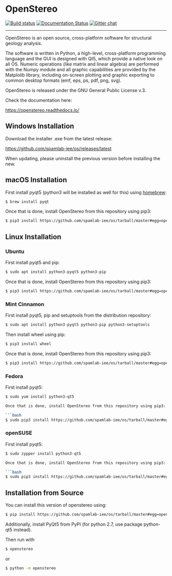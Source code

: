 OpenStereo
==========

[![Build status](https://ci.appveyor.com/api/projects/status/pbjhw57vo0hq4lf9?svg=true)](https://ci.appveyor.com/project/endarthur/os-wv5v5)
[![Documentation Status](https://readthedocs.org/projects/openstereo/badge/?version=latest)](https://openstereo.readthedocs.io/en/latest/?badge=latest)
[![Gitter chat](https://badges.gitter.im/endarthur/os.png)](https://gitter.im/openstereo)

------------------------------------------------------------------------

OpenStereo is an open source, cross-platform software for structural geology analysis.

The software is written in Python, a high-level, cross-platform programming language and the GUI is designed with Qt5, which provide a native look on all OS. Numeric operations (like matrix and linear algebra) are performed with the Numpy module and all graphic capabilities are provided by the Matplolib library, including on-screen plotting and graphic exporting to common desktop formats (emf, eps, ps, pdf, png, svg).

OpenStereo is released under the GNU General Public License v.3.

Check the documentation here:

https://openstereo.readthedocs.io/

## Windows Installation

Download the installer .exe from the latest release:

https://github.com/spamlab-iee/os/releases/latest

When updating, please uninstall the previous version before installing the new.

## macOS Installation

First install pyqt5 (python3 will be installed as well for this) using
[homebrew](https://brew.sh/):

```bash
$ brew install pyqt
```

Once that is done, install OpenStereo from this repository using pip3:

```bash
$ pip3 install https://github.com/spamlab-iee/os/tarball/master#egg=openstereo
```

## Linux Installation

### Ubuntu

First install pyqt5 and pip:

```bash
$ sudo apt install python3-pyqt5 python3-pip
```

Once that is done, install OpenStereo from this repository using pip3:

```bash
$ pip3 install https://github.com/spamlab-iee/os/tarball/master#egg=openstereo
```

### Mint Cinnamon

First install pyqt5, pip and setuptools from the distribution repository:

```bash
$ sudo apt install python3-pyqt5 python3-pip python3-setuptools
```

Then install wheel using pip:

```bash
$ pip3 install wheel
```

Once that is done, install OpenStereo from this repository using pip3:

```bash
$ pip3 install https://github.com/spamlab-iee/os/tarball/master#egg=openstereo
```

### Fedora

First install pyqt5:

```bash
$ sudo yum install python3-qt5

Once that is done, install OpenStereo from this repository using pip3:

```bash
$ sudo pip3 install https://github.com/spamlab-iee/os/tarball/master#egg=openstereo
```

### openSUSE

First install pyqt5:

```bash
$ sudo zypper install python3-qt5

Once that is done, install OpenStereo from this repository using pip3:

```bash
$ sudo pip3 install https://github.com/spamlab-iee/os/tarball/master#egg=openstereo
```


## Installation from Source

You can install this version of openstereo using:

```bash
$ pip install https://github.com/spamlab-iee/os/tarball/master#egg=openstereo
```

Additionally, install PyQt5 from PyPI (for python 2.7, use package python-qt5 instead).

Then run with

```bash
$ openstereo
```

or

```bash
$ python -m openstereo
```

